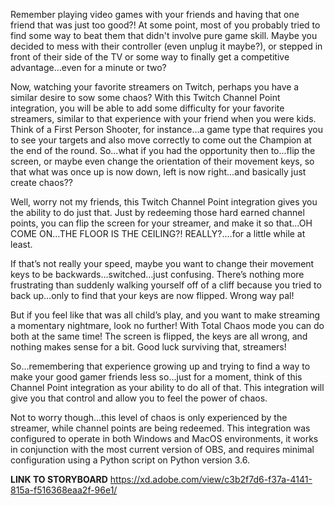 Remember playing video games with your friends and having that one friend that was just too good?! At some point, most of you probably tried to find some way to beat 
them that didn't involve pure game skill. Maybe you decided to mess with their controller (even unplug it maybe?), or stepped in front of their side of the TV or 
some way to finally get a competitive advantage...even for a minute or two?

Now, watching your favorite streamers on Twitch, perhaps you have a similar desire to sow some chaos? With this Twitch Channel Point integration, you will be able to add
some difficulty for your favorite streamers, similar to that experience with your friend when you were kids. Think of a First Person Shooter, for instance...a game type
that requires you to see your targets and also move correctly to come out the Champion at the end of the round. So...what if you had the opportunity then to...flip 
the screen, or maybe even change the orientation of their movement keys, so that what was once up is now down, left is now right...and basically just create chaos?? 

Well, worry not my friends, this Twitch Channel Point integration gives you the ability to do just that. Just by redeeming those hard earned channel points, you can flip
the screen for your streamer, and make it so that…OH COME ON…THE FLOOR IS THE CEILING?! REALLY?....for a little while at least. 

If that’s not really your speed, maybe you want to change their movement keys to be backwards…switched…just confusing. There’s nothing more frustrating than suddenly 
walking yourself off of a cliff because you tried to back up…only to find that your keys are now flipped. Wrong way pal!

But if you feel like that was all child’s play, and you want to make streaming a momentary nightmare, look no further! With Total Chaos mode you can do both at the same 
time! The screen is flipped, the keys are all wrong, and nothing makes sense for a bit. Good luck surviving that, streamers! 

So…remembering that experience growing up and trying to find a way to make your good gamer friends less so…just for a moment, think of this Channel Point integration as 
your ability to do all of that. This integration will give you that control and allow you to feel the power of chaos.

Not to worry though…this level of chaos is only experienced by the streamer, while channel points are being redeemed. This integration was configured to operate in both Windows and MacOS environments, it works in conjunction with the most current version of OBS, and requires minimal configuration using a Python script on Python version 3.6.

**LINK TO STORYBOARD**
https://xd.adobe.com/view/c3b2f7d6-f37a-4141-815a-f516368eaa2f-96e1/
